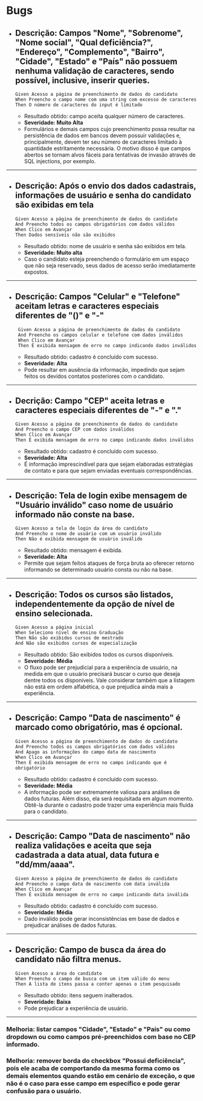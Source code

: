 # Bugs

- Descrição: Campos "Nome", "Sobrenome", "Nome social", "Qual deficiência?", "Endereço", "Complemento", "Bairro", "Cidade", "Estado" e "País" não possuem nenhuma validação de caracteres, sendo possível, inclusive, inserir queries.
    -
    ```
    Given Acesso a página de preenchimento de dados do candidato
    When Preencho o campo nome com uma string com excesso de caracteres
    Then O número de caracteres do input é limitado
    ```
    - Resultado obtido: campo aceita qualquer número de caracteres.
    - **Severidade: Muito Alta**
    - Formulários e demais campos cujo preenchimento possa resultar na persistência de dados em bancos devem possuir validações e, principalmente, devem ter seu número de caracteres limitado à quantidade estritamente necessária. O motivo disso é que campos abertos se tornam alvos fáceis para tentativas de invasão através de SQL injections, por exemplo.

---

- Descrição: Após o envio dos dados cadastrais, informações de usuário e senha do candidato são exibidas em tela
    -
    ```
    Given Acesso a página de preenchimento de dados do candidato
    And Preencho todos os campos obrigatórios com dados válidos
    When Clico em Avançar
    Then Dados sensíveis não são exibidos
    ```
    - Resultado obtido: nome de usuário e senha são exibidos em tela.
    - **Severidade: Muito alta**
    - Caso o candidato esteja preenchendo o formulário em um espaço que não seja reservado, seus dados de acesso serão imediatamente expostos.

---

- Descrição: Campos "Celular" e "Telefone" aceitam letras e caracteres especiais diferentes de "()" e "-"
    -
    ```
     Given Acesso a página de preenchimento de dados do candidato
     And Preencho os campos celular e telefone com dados inválidos
     When Clico em Avançar
     Then É exibida mensagem de erro no campo indicando dados inválidos
    ```
    - Resultado obtido: cadastro é concluído com sucesso.
    - **Severidade: Alta**
    - Pode resultar em ausência da informação, impedindo que sejam feitos os devidos contatos posteriores com o candidato.

---

- Decrição: Campo "CEP" aceita letras e caracteres especiais diferentes de "-" e "."
    -
    ```
    Given Acesso a página de preenchimento de dados do candidato
    And Preencho o campo CEP com dados inválidos
    When Clico em Avançar
    Then É exibida mensagem de erro no campo indicando dados inválidos
    ```
    - Resultado obtido: cadastro é concluído com sucesso.
    - **Severidade: Alta**
    - É informação imprescindível para que sejam elaboradas estratégias de contato e para que sejam enviadas eventuais correspondências.

---

- Descrição: Tela de login exibe mensagem de "Usuário inválido" caso nome de usuário informado não conste na base.
    -
    ```
    Given Acesso a tela de login da área do candidato
    And Preencho o nome de usuário com um usuário inválido
    Then Não é exibida mensagem de usuário inválido
    ```
    - Resultado obtido: mensagem é exibida.
    - **Severidade: Alta**
    - Permite que sejam feitos ataques de força bruta ao oferecer retorno informando se determinado usuário consta ou não na base.

---

- Descrição: Todos os cursos são listados, independentemente da opção de nível de ensino selecionada.
    -
    ```
    Given Acesso a página inicial
    When Seleciono nível de ensino Graduação
    Then Não são exibidos cursos de mestrado
    And Não são exibidos cursos de especialização
    ```
    - Resultado obtido: São exibidos todos os cursos disponíveis.
    - **Severidade: Média**
    - O fluxo pode ser prejudicial para a experiência de usuário, na medida em que o usuário precisará buscar o curso que deseja dentre todos os disponíveis. Vale considerar também que a listagem não está em ordem alfabética, o que prejudica ainda mais a experiência.

---

- Descrição: Campo "Data de nascimento" é marcado como obrigatório, mas é opcional.
    -
    ```
    Given Acesso a página de preenchimento de dados do candidato
    And Preencho todos os campos obrigatórios com dados válidos
    And Apago as informações do campo data de nascimento
    When Clico em Avançar
    Then É exibida mensagem de erro no campo indicando que é obrigatório
    ```
    - Resultado obtido: cadastro é concluído com sucesso.
    - **Severidade: Média**
    - A informação pode ser extremamente valiosa para análises de dados futuras. Além disso, ela será requisitada em algum momento. Obtê-la durante o cadastro pode trazer uma experiência mais fluida para o candidato.

---

- Descrição: Campo "Data de nascimento" não realiza validações e aceita que seja cadastrada a data atual, data futura e "dd/mm/aaaa".
    -
    ```
    Given Acesso a página de preenchimento de dados do candidato
    And Preencho o campo data de nascimento com data inválida
    When Clico em Avançar
    Then É exibida mensagem de erro no campo indicando data inválida
    ```
    - Resultado obtido: cadastro é concluído com sucesso.
    - **Severidade: Média**
    - Dado inválido pode gerar inconsistências em base de dados e prejudicar análises de dados futuras.

---

- Descrição: Campo de busca da área do candidato não filtra menus.
    -
    ```
    Given Acesso a área do candidato
    When Preencho o campo de busca com um item válido do menu
    Then A lista de itens passa a conter apenas o item pesquisado
    ```
    - Resultado obtido: itens seguem inalterados.
    - **Severidade: Baixa**
    - Pode prejudicar a experiência de usuário.

---

### Melhoria: listar campos "Cidade", "Estado" e "País" ou como dropdown ou como campos pré-preenchidos com base no CEP informado.

### Melhoria: remover borda do checkbox "Possui deficiência", pois ele acaba de comportando da mesma forma como os demais elementos quando estão em cenário de exceção, o que não é o caso para esse campo em específico e pode gerar confusão para o usuário.
